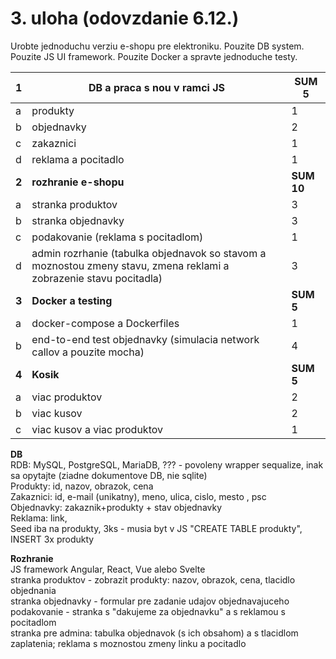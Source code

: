 # 3. uloha (odovzdanie 6.12.)
Urobte jednoduchu verziu e-shopu pre elektroniku. Pouzite DB system. Pouzite JS UI framework. Pouzite Docker a spravte jednoduche testy.
 
**1**	|**DB a praca s nou v ramci JS**|**SUM 5**
|-|-|-|
a	|produkty	|1
b	|objednavky	|2
c	|zakaznici	|1
d	|reklama a pocitadlo	|1
**2**	|**rozhranie e-shopu**	|**SUM 10**
a	|stranka produktov	|3
b	|stranka objednavky	|3
c	|podakovanie (reklama s pocitadlom)	|1
d	|admin rozrhanie (tabulka objednavok so stavom a moznostou zmeny stavu, zmena reklami a zobrazenie stavu pocitadla)	|3
**3**	|**Docker a testing**	|**SUM 5**
a	|docker-compose a Dockerfiles	|1
b	|end-to-end test objednavky (simulacia network callov a pouzite mocha)	|4
**4**	|**Kosik**	|**SUM 5**
a	|viac produktov	|2
b	|viac kusov	|2
c	|viac kusov a viac produktov	|1
 
**DB** \
RDB: MySQL, PostgreSQL, MariaDB, ??? - povoleny wrapper sequalize, inak sa opytajte (ziadne dokumentove DB, nie sqlite)\
Produkty: id, nazov, obrazok, cena\
Zakaznici: id, e-mail (unikatny), meno, ulica, cislo, mesto , psc\
Objednavky: zakaznik+produkty + stav objednavky\
Reklama: link,\
Seed iba na produkty, 3ks - musia byt v JS "CREATE TABLE produkty", INSERT 3x produkty
 
**Rozhranie**\
JS framework Angular, React, Vue alebo Svelte\
stranka produktov - zobrazit produkty: nazov, obrazok, cena, tlacidlo objednania\
stranka objednavky - formular pre zadanie udajov objednavajuceho\
podakovanie - stranka s "dakujeme za objednavku" a s reklamou s pocitadlom\
stranka pre admina: tabulka objednavok (s ich obsahom) a s tlacidlom zaplatenia; reklama s moznostou zmeny linku a pocitadlo